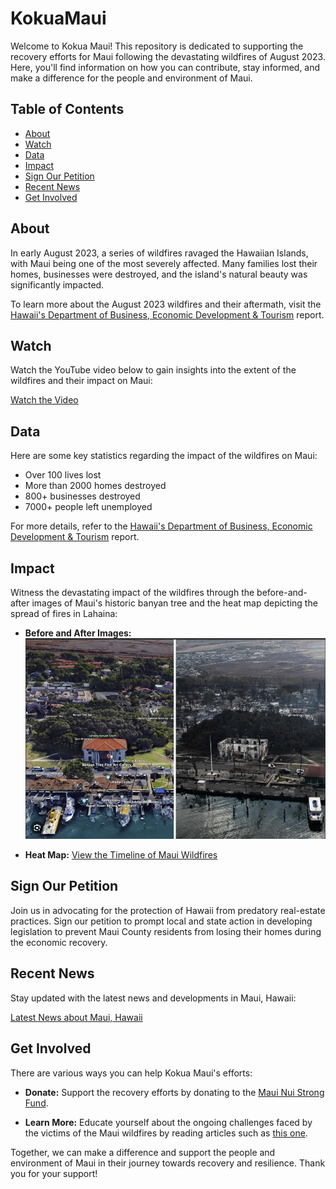 # KokuaMaui

Welcome to Kokua Maui! This repository is dedicated to supporting the recovery efforts for Maui following the devastating wildfires of August 2023. Here, you'll find information on how you can contribute, stay informed, and make a difference for the people and environment of Maui.

## Table of Contents

- [About](#about)
- [Watch](#watch)
- [Data](#data)
- [Impact](#impact)
- [Sign Our Petition](#sign-our-petition)
- [Recent News](#recent-news)
- [Get Involved](#get-involved)

## About

In early August 2023, a series of wildfires ravaged the Hawaiian Islands, with Maui being one of the most severely affected. Many families lost their homes, businesses were destroyed, and the island's natural beauty was significantly impacted.

To learn more about the August 2023 wildfires and their aftermath, visit the [Hawaii's Department of Business, Economic Development & Tourism](https://dbedt.hawaii.gov/blog/23-47/#:~:text=The%20Maui%20wildfire%20took%20the,establishments%20with%20about%207%2C000%20employees.) report.

## Watch

Watch the YouTube video below to gain insights into the extent of the wildfires and their impact on Maui:

[Watch the Video](#video)

## Data

Here are some key statistics regarding the impact of the wildfires on Maui:

- Over 100 lives lost
- More than 2000 homes destroyed
- 800+ businesses destroyed
- 7000+ people left unemployed

For more details, refer to the [Hawaii's Department of Business, Economic Development & Tourism](https://dbedt.hawaii.gov/blog/23-47/#:~:text=The%20Maui%20wildfire%20took%20the,establishments%20with%20about%207%2C000%20employees.) report.

## Impact

Witness the devastating impact of the wildfires through the before-and-after images of Maui's historic banyan tree and the heat map depicting the spread of fires in Lahaina:

- **Before and After Images:** ![Maui before/after fire](Assets/MauiBeforeAndAfter.png)

- **Heat Map:** [View the Timeline of Maui Wildfires](https://www.cnn.com/interactive/2023/08/hawaii-wildfires-timeline-maui-lahaina-dg/index.html)

## Sign Our Petition

Join us in advocating for the protection of Hawaii from predatory real-estate practices. Sign our petition to prompt local and state action in developing legislation to prevent Maui County residents from losing their homes during the economic recovery.


## Recent News

Stay updated with the latest news and developments in Maui, Hawaii:

[Latest News about Maui, Hawaii](https://www.mauinews.com/)

## Get Involved

There are various ways you can help Kokua Maui's efforts:

- **Donate:** Support the recovery efforts by donating to the [Maui Nui Strong Fund](https://www.mauinuistrong.info/resource-categories/donate-money).

- **Learn More:** Educate yourself about the ongoing challenges faced by the victims of the Maui wildfires by reading articles such as [this one](https://www.nytimes.com/article/maui-wildfire-victims.html).

Together, we can make a difference and support the people and environment of Maui in their journey towards recovery and resilience. Thank you for your support!
